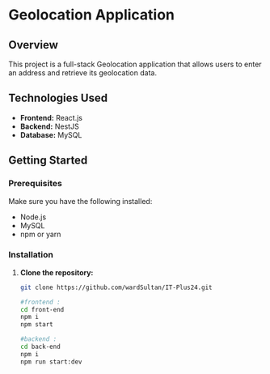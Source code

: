 # Geolocation Application

## Overview

This project is a full-stack Geolocation application that allows users to enter an address and retrieve its geolocation data.

## Technologies Used

- **Frontend:** React.js
- **Backend:** NestJS
- **Database:** MySQL

## Getting Started

### Prerequisites

Make sure you have the following installed:

- Node.js
- MySQL
- npm or yarn

### Installation

1. **Clone the repository:**

   ```bash
   git clone https://github.com/wardSultan/IT-Plus24.git

   #frontend :
   cd front-end
   npm i
   npm start

   #backend :
   cd back-end
   npm i
   npm run start:dev
   ```
